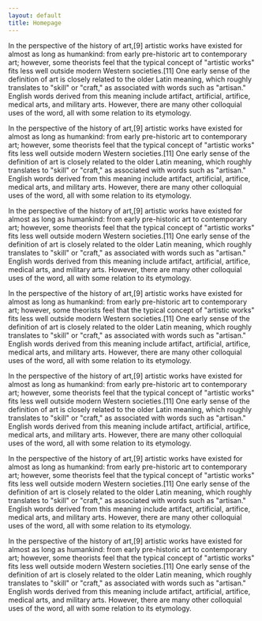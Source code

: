 ```yaml
---
layout: default
title: Homepage
---
```


<p id="content">In the perspective of the history of art,[9] artistic works have existed for almost as long as humankind: from early pre-historic art to contemporary art;
however, some theorists feel that the typical concept of "artistic works" 
fits less well outside modern Western societies.[11] One early sense of the definition of art is closely related to the older Latin meaning, which roughly translates
to "skill" or "craft," as associated with words such as "artisan." English words derived from this meaning include artifact, artificial, artifice, medical arts, and military arts.
However, there are many other colloquial uses of the word, all with some relation to its etymology. </p>

<p id="content">In the perspective of the history of art,[9] artistic works have existed for almost as long as humankind: from early pre-historic art to contemporary art;
however, some theorists feel that the typical concept of "artistic works" 
fits less well outside modern Western societies.[11] One early sense of the definition of art is closely related to the older Latin meaning, which roughly translates
to "skill" or "craft," as associated with words such as "artisan." English words derived from this meaning include artifact, artificial, artifice, medical arts, and military arts.
However, there are many other colloquial uses of the word, all with some relation to its etymology. </p>

<p id="content">In the perspective of the history of art,[9] artistic works have existed for almost as long as humankind: from early pre-historic art to contemporary art;
however, some theorists feel that the typical concept of "artistic works" 
fits less well outside modern Western societies.[11] One early sense of the definition of art is closely related to the older Latin meaning, which roughly translates
to "skill" or "craft," as associated with words such as "artisan." English words derived from this meaning include artifact, artificial, artifice, medical arts, and military arts.
However, there are many other colloquial uses of the word, all with some relation to its etymology. </p>

<p id="content">In the perspective of the history of art,[9] artistic works have existed for almost as long as humankind: from early pre-historic art to contemporary art;
however, some theorists feel that the typical concept of "artistic works" 
fits less well outside modern Western societies.[11] One early sense of the definition of art is closely related to the older Latin meaning, which roughly translates
to "skill" or "craft," as associated with words such as "artisan." English words derived from this meaning include artifact, artificial, artifice, medical arts, and military arts.
However, there are many other colloquial uses of the word, all with some relation to its etymology. </p>

<p id="content">In the perspective of the history of art,[9] artistic works have existed for almost as long as humankind: from early pre-historic art to contemporary art;
however, some theorists feel that the typical concept of "artistic works" 
fits less well outside modern Western societies.[11] One early sense of the definition of art is closely related to the older Latin meaning, which roughly translates
to "skill" or "craft," as associated with words such as "artisan." English words derived from this meaning include artifact, artificial, artifice, medical arts, and military arts.
However, there are many other colloquial uses of the word, all with some relation to its etymology. </p>

<p id="content">In the perspective of the history of art,[9] artistic works have existed for almost as long as humankind: from early pre-historic art to contemporary art;
however, some theorists feel that the typical concept of "artistic works" 
fits less well outside modern Western societies.[11] One early sense of the definition of art is closely related to the older Latin meaning, which roughly translates
to "skill" or "craft," as associated with words such as "artisan." English words derived from this meaning include artifact, artificial, artifice, medical arts, and military arts.
However, there are many other colloquial uses of the word, all with some relation to its etymology. </p>

<p id="content">In the perspective of the history of art,[9] artistic works have existed for almost as long as humankind: from early pre-historic art to contemporary art;
however, some theorists feel that the typical concept of "artistic works" 
fits less well outside modern Western societies.[11] One early sense of the definition of art is closely related to the older Latin meaning, which roughly translates
to "skill" or "craft," as associated with words such as "artisan." English words derived from this meaning include artifact, artificial, artifice, medical arts, and military arts.
However, there are many other colloquial uses of the word, all with some relation to its etymology. </p>